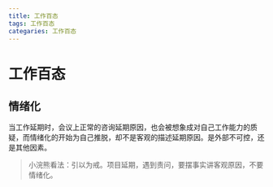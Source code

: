 ```yaml
---
title: 工作百态
tags: 工作百态
categaries: 工作百态
---
```




# 工作百态

## 情绪化

当工作延期时，会议上正常的咨询延期原因，也会被想象成对自己工作能力的质疑，而情绪化的开始为自己推脱，却不是客观的描述延期原因。是外部不可控，还是其他因素。

> 小浣熊看法：引以为戒。项目延期，遇到责问，要摆事实讲客观原因，不要情绪化。

